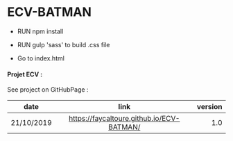 # ECV-BATMAN

* RUN npm install
- RUN gulp 'sass' to build .css file
+ Go to index.html 

#### Projet ECV :
See project on GitHubPage :

| date        | link           | version  |
| ------------- |:-------------:| -----:|
| 21/10/2019     | https://faycaltoure.github.io/ECV-BATMAN/ | 1.0 |

